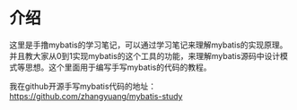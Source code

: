 # 介绍
这里是手撸mybatis的学习笔记，可以通过学习笔记来理解mybatis的实现原理。并且教大家从0到1实现mybatis的这个工具的功能，来理解mybatis源码中设计模式等思想。这个里面用于编写手写mybatis的代码的教程。

我在github开源手写mybatis代码的地址：https://github.com/zhangyuang/mybatis-study